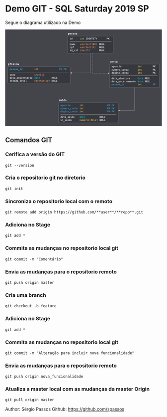 ﻿# Demo GIT - SQL Saturday 2019 SP

<p> Segue o diagrama utilizado na Demo </p>

<img src="diagrama.png"/>

## Comandos GIT

### Cerifica a versão do GIT

    git --version

### Cria o repositorio git no diretorio

    git init


### Sincroniza o repositorio local com o remoto

    git remote add origin https://github.com/**user**/**repo**.git


### Adiciona no Stage

    git add * 

### Commita as mudanças no repositorio local git

    git commit -m "Comentário"


### Envia as mudanças para o repositorio remoto

    git push origin master

### Cria uma branch

    git checkout -b feature

### Adiciona no Stage

    git add * 

### Commita as mudanças no repositorio local git

    git commit -m "Alteração para incluir nova funcionalidade"

### Envia as mudanças para o repositorio remoto

    git push origin nova_funcionalidade

### Atualiza a master local com as mudanças da master Origin

    git pull origin master

Author: Sérgio Passos
Github: https://github.com/spassos



